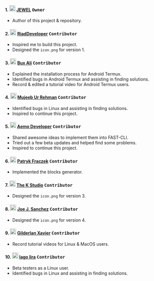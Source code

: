 #### 1. <img src="https://github.com/jewelshkjony.png" height="20" width="20"/> [JEWEL](https://github.com/jewelshkjony/) <kbd>Owner</kbd>
- Author of this project & repository.

#### 2. <img src="https://github.com/RiadDeveloper.png" height="20" width="20"/> [RiadDeveloper](https://github.com/RiadDeveloper/) <kbd>Contributor</kbd>
- Inspired me to build this project.
- Designed the `icon.png` for version 1.

#### 3. <img src="https://github.com/buxipro.png" height="20" width="20"/> [Bux Ali](https://github.com/buxipro/) <kbd>Contributor</kbd>
- Explained the installation process for Android Termux.
- Identified bugs in Android Termux and assisting in finding solutions.
- Record & edited a tutorial video for Android Termux users.

#### 4. <img src="https://github.com/lilmujeeb.png" height="20" width="20"/> [Mujeeb Ur Rehman](https://github.com/lilmujeeb/) <kbd>Contributor</kbd>
- Identified bugs in Linux and assisting in finding solutions.
- Inspired to continue this project.

#### 5. <img src="https://github.com/MahmoudHooda2019.png" height="20" width="20"/> [Aemo Developer](https://github.com/MahmoudHooda2019/) <kbd>Contributor</kbd>
- Shared awesome ideas to implement them into FAST-CLI.
- Tried out a few beta updates and helped find some problems.
- Inspired to continue this project.

#### 6. <img src="https://github.com/patryk84a.png" height="20" width="20"/> [Patryk Fraczek](https://github.com/patryk84a/) <kbd>Contributor</kbd>
- Implemented the blocks generator.

#### 7. <img src="https://github.com/TheKStudio25.png" height="20" width="20"/> [The K Studio](https://github.com/TheKStudio25/) <kbd>Contributor</kbd>
- Designed the `icon.png` for version 3.

#### 8. <img src="https://github.com/Joejsanz.png" height="20" width="20"/> [Joe J. Sanchez](https://github.com/Joejsanz/) <kbd>Contributor</kbd>
- Designed the `icon.png` for version 4.

#### 9. <img src="https://github.com/GXDEVS.png" height="20" width="20"/> [Gilderlan Xavier](https://github.com/GXDEVS/) <kbd>Contributor</kbd>
- Record tutorial videos for Linux & MacOS users.

#### 10. <img src="https://github.com/iagolirapasssos.png" height="20" width="20"/> [Iago lira](https://github.com/iagolirapasssos/) <kbd>Contributor</kbd>
- Beta testers as a Linux user.
- Identified bugs in Linux and assisting in finding solutions.
